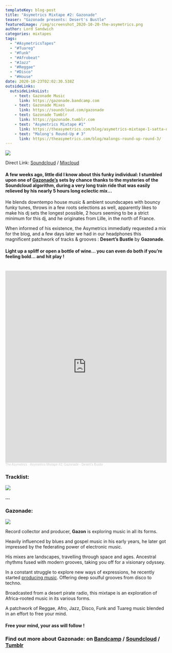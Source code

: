 ```yaml
---
templateKey: blog-post
title: "Asymetrics Mixtape #2: Gazonade"
teaser: "Gazonade presents: Desert's Bustle"
featuredimage: /img/screenshot_2020-10-20-the-asymetrics.png
author: Lord Sandwich
categories: mixtapes
tags:
  - "#AsymetricsTapes"
  - "#Tuareg"
  - "#Funk"
  - "#Afrobeat"
  - "#Jazz"
  - "#Reggae"
  - "#Disco"
  - "#House"
date: 2020-10-23T02:02:30.538Z
outsideLinks:
  outsideLinksList:
    - text: Gazonade Music
      link: https://gazonade.bandcamp.com
    - text: Gazonade Mixes
      link: https://soundcloud.com/gazonade
    - text: Gazonade Tumblr
      link: https://gazonade.tumblr.com
    - text: "Asymetrics Mixtape #1"
      link: https://theasymetrics.com/blog/asymetrics-mixtape-1-satta-don-dada/
    - text: "Malong's Round-Up # 3"
      link: https://theasymetrics.com/blog/malongs-round-up-round-3/
---
```

![](/img/screenshot_2020-10-20-the-asymetrics.png)

Direct Link: [Soundcloud](https://soundcloud.com/the-asymetrics/asymetrics-mixtape-2-gazonade-deserts-bustle) / [Mixcloud](https://www.mixcloud.com/The_Asymetrics/asymetrics-mixtape-2-gazonade/)

#### A few weeks ago, little did I know about this funky individual: I stumbled upon one of [Gazonade’s](https://soundcloud.com/gazonade) sets by chance thanks to the mysteries of the Soundcloud algorithm, during a very long train ride that was easily relieved by his nearly 5 hours long eclectic mix…

He blends downtempo house music & ambient soundscapes with bouncy funky tunes, throws in a few roots selections as well, apparently likes to make his dj sets the longest possible, 2 hours seeming to be a strict minimum for this dj, and he originates from Lille, in the north of France.

When informed of his existence, the Asymetrics immediatly requested a mix for the blog, and a few days later we had in our headphones this magnificent patchwork of tracks & grooves : **Desert’s Bustle** by **Gazonade**.

#### Light up a spliff or open a bottle of wine… you can even do both if you’re feeling bold… and hit play !

<br>

<iframe width="100%" height="600" scrolling="no" frameborder="no" allow="autoplay" src="https://w.soundcloud.com/player/?url=https%3A//api.soundcloud.com/tracks/914332930&color=%23ff5500&auto_play=false&hide_related=false&show_comments=true&show_user=true&show_reposts=false&show_teaser=true&visual=true"></iframe><div style="font-size: 10px; color: #cccccc;line-break: anywhere;word-break: normal;overflow: hidden;white-space: nowrap;text-overflow: ellipsis; font-family: Interstate,Lucida Grande,Lucida Sans Unicode,Lucida Sans,Garuda,Verdana,Tahoma,sans-serif;font-weight: 100;"><a href="https://soundcloud.com/the-asymetrics" title="The Asymetrics" target="_blank" style="color: #cccccc; text-decoration: none;">The Asymetrics</a> · <a href="https://soundcloud.com/the-asymetrics/asymetrics-mixtape-2-gazonade-deserts-bustle" title="Asymetrics Mixtape #2: Gazonade - Desert&#x27;s Bustle" target="_blank" style="color: #cccccc; text-decoration: none;">Asymetrics Mixtape #2: Gazonade - Desert&#x27;s Bustle</a></div>

### Tracklist:

![](/img/gazonade_back.jpg)

**...**

### Gazonade:

![](/img/tumblr_pq3zmqrkzm1wh8veuo1_1280.jpg)

Record collector and producer, **Gazon** is exploring music in all its forms.

Heavily influenced by blues and gospel music in his early years, he later got impressed by the federating power of electronic music.

His mixes are landscapes, travelling through space and ages. Ancestral rhythms fused with modern grooves, taking you off for a visionary odyssey.

In a constant struggle to explore new ways of expressions, he recently started [producing music](https://gazonade.bandcamp.com). Offering deep soulful grooves from disco to techno.

Broadcasted from a desert pirate radio, this mixtape is an exploration of Africa-rooted music in its various forms.

A patchwork of Reggae, Afro, Jazz, Disco, Funk and Tuareg music blended in an effort to free your mind.

#### Free your mind, your ass will follow !

### Find out more about Gazonade: on [Bandcamp](https://gazonade.bandcamp.com) / [Soundcloud](https://soundcloud.com/gazonade) / [Tumblr](https://gazonade.tumblr.com)